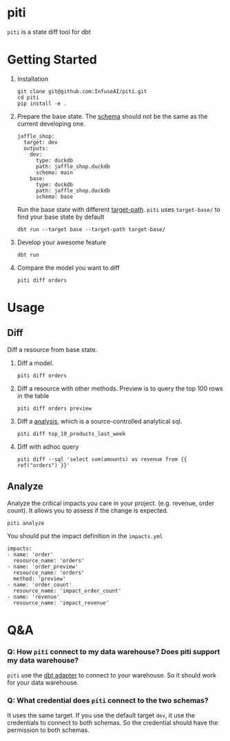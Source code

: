 # piti
`piti` is a state diff tool for dbt 


# Getting Started

1. Installation

   ```
   git clone git@github.com:InfuseAI/piti.git
   cd piti
   pip install -e .
   ```

2. Prepare the base state. The [schema](https://docs.getdbt.com/docs/core/connect-data-platform/connection-profiles#understanding-target-schemas) should not be the same as the current developing one.

    ```
    jaffle_shop:
      target: dev
      outputs:
        dev:
          type: duckdb
          path: jaffle_shop.duckdb
          schema: main
        base:
          type: duckdb
          path: jaffle_shop.duckdb
          schema: base
    ```

    Run the base state with different [target-path](https://docs.getdbt.com/reference/project-configs/target-path). `piti` uses `target-base/` to find your base state by default

    ```
    dbt run --target base --target-path target-base/
    ```

3. Develop your awesome feature
    ```
    dbt run
    ```

4. Compare the model you want to diff
    ```
    piti diff orders
    ```

# Usage
## Diff
Diff a resource from base state.

1. Diff a model.
   ```
   piti diff orders
   ```
1. Diff a resource with other methods. Preview is to query the top 100 rows in the table
   ```
   piti diff orders preview
   ```   
1. Diff a [analysis](https://docs.getdbt.com/docs/build/analyses), which is a source-controlled analytical sql.
    ```
   piti diff top_10_products_last_week
   ```
1. Diff with adhoc query
   ```
   piti diff --sql 'select sum(amounts) as revenue from {{ ref("orders") }}'
   ```

## Analyze

Analyze the critical impacts you care in your project. (e.g. revenue, order count). It allows you to assess if the change is expected.
   
```
piti analyze
```

You should put the impact definition in the `impacts.yml`

```
impacts:
- name: 'order'
  resource_name: 'orders'
- name: 'order_preview'
  resource_name: 'orders'
  method: 'preview'  
- name: 'order_count'
  resource_name: 'impact_order_count'
- name: 'revenue'
  resource_name: 'impact_revenue'
```

# Q&A

### Q: How `piti` connect to my data warehouse? Does piti support my data warehouse?

`piti` use the [dbt adapter](https://docs.getdbt.com/docs/connect-adapters) to connect to your warehouse. So it should work for your data warehouse.

### Q: What credential does `piti` connect to the two schemas?

It uses the same target. If you use the default target `dev`, it use the credentials to connect to both schemas. So the credential should have the permission to both schemas.


